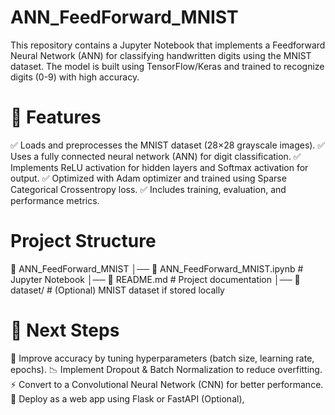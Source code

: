 # ANN_FeedForward_MNIST
This repository contains a Jupyter Notebook that implements a Feedforward Neural Network (ANN) for classifying handwritten digits using the MNIST dataset. The model is built using TensorFlow/Keras and trained to recognize digits (0-9) with high accuracy.

# 🚀 Features
✅ Loads and preprocesses the MNIST dataset (28×28 grayscale images).
✅ Uses a fully connected neural network (ANN) for digit classification.
✅ Implements ReLU activation for hidden layers and Softmax activation for output.
✅ Optimized with Adam optimizer and trained using Sparse Categorical Crossentropy loss.
✅ Includes training, evaluation, and performance metrics.

# Project Structure
📁 ANN_FeedForward_MNIST
│── 📄 ANN_FeedForward_MNIST.ipynb  # Jupyter Notebook
│── 📄 README.md                    # Project documentation
│── 📁 dataset/                     # (Optional) MNIST dataset if stored locally

# 📌 Next Steps
🚀 Improve accuracy by tuning hyperparameters (batch size, learning rate, epochs).
📉 Implement Dropout & Batch Normalization to reduce overfitting.
⚡ Convert to a Convolutional Neural Network (CNN) for better performance.
📲 Deploy as a web app using Flask or FastAPI (Optional),
